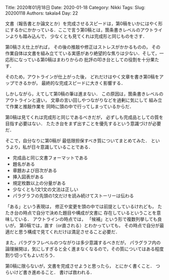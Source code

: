 ﻿Title: 2020年01月18日
Date: 2020-01-18
Category: Nikki
Tags: 
Slug: 20200118
Authors: takala4
Day: 22



文書（報告書とか論文とか）を完成させるスピードは，第0稿をいかにはやく形にするかにかかっている．ここで言う第0稿とは，箇条書きレベルのアウトラインよりも踏み込んで，
少なくとも見てくれは完成形と同じものをさす．


第0稿さえ仕上がれば，
その後の推敲や修正はストレスがかかるものの，
その作業自体は文書を組み立てている実感があり絶望的な焦りは少ない．そして，一応形になっている第0稿はまわりからの
批評の叩き台としての役割を十分果たす．


そのため，アウトラインが仕上がった後，
どれだけはやく文章を書き第0稿をアップできるかが，
最終的な完成スピードに大きく影響する．


しかしながら，えてして第0稿の筆は進まない．
この原因は，箇条書きレベルのアウトラインと違い，
文章の言い回しやつながりなどを過剰に気にして
組み立て作業と推敲作業を
同時に頭の中で行ってしまっているからだ．


第0稿は見てくれは完成形と同じであるべきだが，
必ずしも完成品としての質を目指す必要はない．
たたき台をまず出すことを優先するという意識づけが必要だ．


そこで，自分なりに第0稿が
最低限担保すべき質についてまとめてみた．
というより，私が日々意識していることである．


* 完成品と同じ文書フォーマットである
* 題名がある
* 章題および目次がある
* 挿入図表がある
* 規定枚数以上の分量がある
* 少なくとも1文1文の文法は正しい
* パラグラフの先頭の1文だけを読み続けてストーリーは伝わる


「ある」という表現は，
修正や変更を頭の中では前提としているけれども，
たたき台の時点で自分で決めた題目や構成が文書に
存在しているということを意味している．
アウトラインの時点では，
「候補」という形で複数列挙しても良いが，
第0稿では，直す（or直される）とわかっていても，
その時点で自分が最適だと思う構成で見てくれだけは満足させること必要だ．


また，パラグラフレベルのつながりは多少意識するべきだが，
パラグラフ内の論理展開は，気にしすぎると全く進まなくなるので，その質についてはある程度割り切ってもよいだろう．


第0稿に限らないが，文書を完成させようと思ったら，
とにかく書くこと．
つらいけど書き進めること．
書けば救われる．
